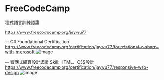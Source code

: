 # FreeCodeCamp
 程式語言訓練認證


https://www.freecodecamp.org/jaywu77

-- C# Foundational Certification
https://www.freecodecamp.org/certification/jaywu77/foundational-c-sharp-with-microsoft
![image](https://github.com/user-attachments/assets/e405ca3a-ab8a-4ab4-beb5-ad2401608ee0)

-- 響應式網頁設計認證
Skill: HTML、CSS設計
https://www.freecodecamp.org/certification/jaywu77/responsive-web-design
![image](https://github.com/user-attachments/assets/3baef61e-40df-4061-a29e-96205eda4002)


